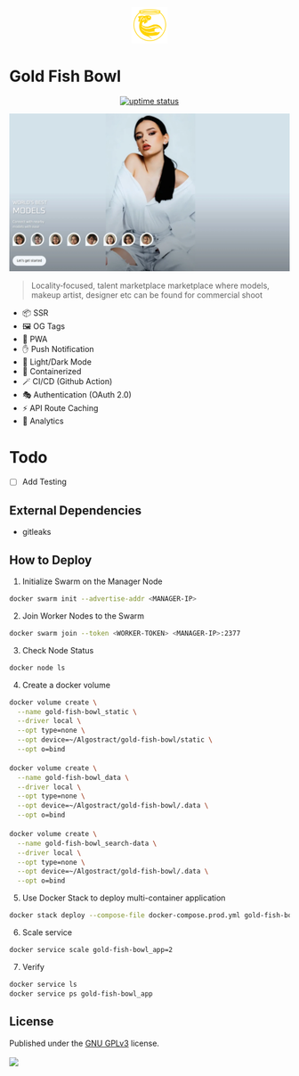 <p align="center">
  <img src="./public/logo.png" lt="Logo" width="65" />
<p>

# Gold Fish Bowl

<p align="center">
  <a href="https://shirsendu-bairagi.betteruptime.com">
    <img src="https://uptime.betterstack.com/status-badges/v3/monitor/10aqw.svg" alt="uptime status">
  </a>
</p>

![Landing](public/previews/landing.webp)

> Locality‑focused, talent marketplace marketplace where models, makeup artist, designer etc can be found for commercial shoot

- 📦 SSR
- 🖼️ OG Tags
- 🚀 PWA
- ✋ Push Notification
- 🌙 Light/Dark Mode
- 🐋 Containerized
- 🪄 CI/CD (Github Action)
- 🎭 Authentication (OAuth 2.0)
- ⚡️ API Route Caching
- 📐 Analytics

# Todo

- [ ] Add Testing

## External Dependencies

- gitleaks

## How to Deploy

1. Initialize Swarm on the Manager Node

```bash
docker swarm init --advertise-addr <MANAGER-IP>
```

2. Join Worker Nodes to the Swarm

```bash
docker swarm join --token <WORKER-TOKEN> <MANAGER-IP>:2377
```

3. Check Node Status

```bash
docker node ls
```

4. Create a docker volume

```bash
docker volume create \
  --name gold-fish-bowl_static \
  --driver local \
  --opt type=none \
  --opt device=~/Algostract/gold-fish-bowl/static \
  --opt o=bind

docker volume create \
  --name gold-fish-bowl_data \
  --driver local \
  --opt type=none \
  --opt device=~/Algostract/gold-fish-bowl/.data \
  --opt o=bind

docker volume create \
  --name gold-fish-bowl_search-data \
  --driver local \
  --opt type=none \
  --opt device=~/Algostract/gold-fish-bowl/.data \
  --opt o=bind
```

5. Use Docker Stack to deploy multi-container application

```bash
docker stack deploy --compose-file docker-compose.prod.yml gold-fish-bowl
```

6. Scale service

```bash
docker service scale gold-fish-bowl_app=2
```

7. Verify

```bash
docker service ls
docker service ps gold-fish-bowl_app
```

## License

Published under the [GNU GPLv3](https://github.com/Algostract/gold-fish-bowl/blob/main/LICENSE) license.
<br><br>
<a href="https://github.com/Algostract/gold-fish-bowl/graphs/contributors">
<img src="https://contrib.rocks/image?repo=Algostract/gold-fish-bowl" />
</a>
